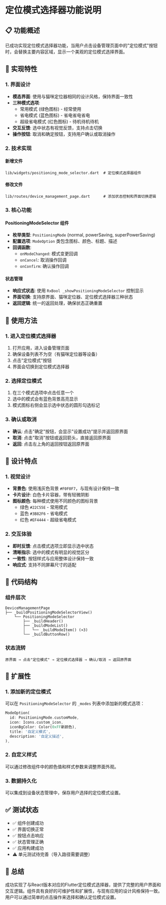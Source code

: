 # 定位模式选择器功能说明

## 📋 功能概述

已成功实现定位模式选择器功能，当用户点击设备管理页面中的"定位模式"按钮时，会替换主要内容区域，显示一个美观的定位模式选择界面。

## 🎯 实现特性

### 1. 界面设计
- **模态界面**: 使用与猫咪定位器相同的设计风格，保持界面一致性
- **三种模式选项**:
  - 常用模式 (绿色图标) - 经常使用
  - 省电模式 (蓝色图标) - 省电省电省电  
  - 超级省电模式 (红色图标) - 待机待机待机
- **交互反馈**: 选中状态有视觉反馈，支持点击切换
- **操作按钮**: 取消和确定按钮，支持用户确认或取消操作

### 2. 技术实现

#### 新增文件
```
lib/widgets/positioning_mode_selector.dart  # 定位模式选择器组件
```

#### 修改文件
```
lib/routes/device_management_page.dart      # 添加状态控制和界面切换逻辑
```

### 3. 核心功能

#### PositioningModeSelector 组件
- **枚举类型**: `PositioningMode` (normal, powerSaving, superPowerSaving)
- **配置选项**: `ModeOption` 类包含图标、颜色、标题、描述
- **回调函数**: 
  - `onModeChanged`: 模式变更回调
  - `onCancel`: 取消操作回调
  - `onConfirm`: 确认操作回调

#### 状态管理
- **响应式状态**: 使用 `RxBool _showPositioningModeSelector` 控制显示
- **界面切换**: 支持原界面、猫咪定位器、定位模式选择器三种状态
- **返回逻辑**: 统一的返回处理，确保状态正确重置

## 🚀 使用方法

### 1. 进入定位模式选择器
1. 打开应用，进入设备管理页面
2. 确保设备列表不为空（有猫咪定位器等设备）
3. 点击"定位模式"按钮
4. 界面会切换到定位模式选择器

### 2. 选择定位模式
1. 在三个模式选项中点击任意一个
2. 选中的模式会有蓝色背景高亮显示
3. 模式图标右侧会显示选中状态的圆形勾选标记

### 3. 确认或取消
- **确认**: 点击"确定"按钮，会显示"设置成功"提示并返回原界面
- **取消**: 点击"取消"按钮或返回箭头，直接返回原界面
- **返回**: 点击左上角的返回按钮返回原界面

## 🎨 设计特点

### 1. 视觉设计
- **背景色**: 使用浅灰色背景 `#F0F0F7`，与现有设计保持一致
- **卡片设计**: 白色卡片容器，带有轻微阴影
- **图标颜色**: 每种模式使用不同颜色的图标背景
  - 绿色 `#22C55E` - 常用模式
  - 蓝色 `#3B82F6` - 省电模式  
  - 红色 `#EF4444` - 超级省电模式

### 2. 交互体验
- **即时反馈**: 点击模式选项立即显示选中状态
- **清晰指示**: 选中的模式有明显的视觉区分
- **一致性**: 按钮样式与应用整体设计保持一致
- **响应式**: 支持不同屏幕尺寸的适配

## 📝 代码结构

### 组件层次
```
DeviceManagementPage
├── _buildPositioningModeSelectorView()
    └── PositioningModeSelector
        ├── _buildHeader()
        ├── _buildModeList()
        │   └── _buildModeItem() (×3)
        └── _buildButtonRow()
```

### 状态流转
```
原界面 → 点击"定位模式" → 定位模式选择器 → 确认/取消 → 返回原界面
```

## 🔧 扩展性

### 1. 添加新的定位模式
可以在 `PositioningModeSelector` 的 `_modes` 列表中添加新的模式选项：

```dart
ModeOption(
  id: PositioningMode.customMode,
  icon: Icons.custom_icon,
  iconBgColor: Color(0xFF新颜色),
  title: '自定义模式',
  description: '自定义描述',
),
```

### 2. 自定义样式
可以通过修改组件中的颜色值和样式参数来调整界面外观。

### 3. 数据持久化
可以集成到设备状态管理中，保存用户选择的定位模式设置。

## ✅ 测试状态

- ✅ 组件创建成功
- ✅ 界面切换正常
- ✅ 按钮点击响应
- ✅ 状态管理正确
- ✅ 应用构建成功
- ⚠️ 单元测试待完善（导入路径需要调整）

## 🎉 总结

成功实现了与React版本对应的Flutter定位模式选择器，提供了完整的用户界面和交互逻辑。组件具有良好的可维护性和扩展性，与现有应用的设计风格保持一致。用户可以通过简单的点击操作来选择和确认定位模式设置。 